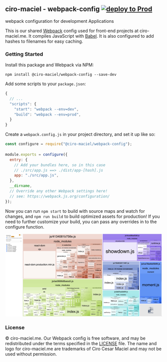 ## ciro-maciel - webpack-config [![deploy to Prod](https://github.com/ciro-maciel/webpack-config/actions/workflows/toProd.yml/badge.svg)](https://github.com/ciro-maciel/webpack-config/actions/workflows/toProd.yml)

webpack configuration for development Applications

This is our shared [Webpack](http://webpack.github.io) config used for front-end projects at ciro-maciel.me. It compiles JavaScript with [Babel](https://babeljs.io). It is also configured to add hashes to filenames for easy caching.

### Getting Started

Install this package and Webpack via NPM:

```
npm install @ciro-maciel/webpack-config --save-dev
```

Add some scripts to your `package.json`:

```js
{
  // ...
  "scripts": {
    "start": "webpack --env=dev",
    "build": "webpack --env=prod",
  }
}
```

Create a `webpack.config.js` in your project directory, and set it up like so:

```js
const configure = require("@ciro-maciel/webpack-config");

module.exports = configure({
  entry: {
    // Add your bundles here, so in this case
    // ./src/app.js ==> ./dist/app-[hash].js
    app: "./src/app.js",
  },
  __dirname,
  // Override any other Webpack settings here!
  // see: https://webpack.js.org/configuration/
});
```

Now you can run `npm start` to build with source maps and watch for changes, and `npm run build` to build optimized assets for production! If you need to further customize your build, you can pass any overrides in to the configure function.

![base project performance](https://github.com/ciro-maciel/webpack-config/blob/main/docs/Screen%20Shot%202021-03-11%20at%2011.03.30%402x.jpg)

### License

&copy; ciro-maciel.me. Our Webpack config is free software, and may be redistributed under the terms specified in the [LICENSE](https://github.com/ciro-maciel/webpack-config/blob/main/LICENSE) file. The name and logo for ciro-maciel.me are trademarks of Ciro Cesar Maciel and may not be used without permission.
